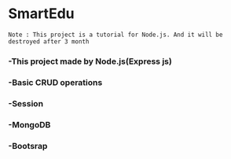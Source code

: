 ﻿# SmartEdu 
 ```
 Note : This project is a tutorial for Node.js. And it will be destroyed after 3 month
 ```
 
### -This project made by Node.js(Express js)
### -Basic CRUD operations
### -Session
### -MongoDB
### -Bootsrap
